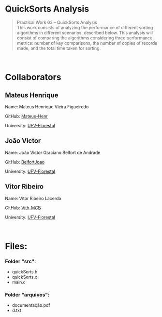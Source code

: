 # QuickSorts Analysis
> Practical Work 03 – QuickSorts Analysis<br/>
This work consists of analyzing the performance of different sorting algorithms in different scenarios, described below. This analysis will consist of comparing the algorithms considering three performance metrics: number of key comparisons, the number of copies of records made, and the total time taken for sorting.

<br/>

# Collaborators

## Mateus Henrique
Name: Mateus Henrique Vieira Figueiredo

GitHub: [Mateus-Henr](https://github.com/Mateus-Henr)

University: [UFV-Florestal](https://www.novoscursos.ufv.br/graduacao/caf/ccp/www/)

## João Victor
Name: João Victor Graciano Belfort de Andrade

GitHub: [BelfortJoao](https://github.com/BelfortJoao)

University: [UFV-Florestal](https://www.novoscursos.ufv.br/graduacao/caf/ccp/www/)

## Vitor Ribeiro
Name: Vitor Ribeiro Lacerda

GitHub: [Vith-MCB](https://github.com/Vith-MCB)

University: [UFV-Florestal](https://www.novoscursos.ufv.br/graduacao/caf/ccp/www/)

<br/>

# Files:
### Folder "src":
* quickSorts.h
* quickSorts.c
* main.c

### Folder "arquivos":
* documentação.pdf
* d.txt